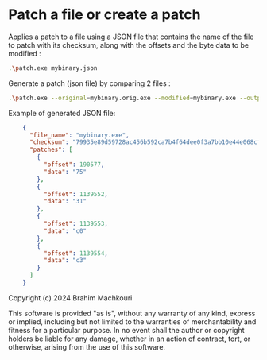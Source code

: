 # Patch a file or create a patch 

Applies a patch to a file using a JSON file that contains the name of the file to patch with its checksum, along with the offsets and the byte data to be modified :

```bash
.\patch.exe mybinary.json
```

Generate a patch (json file) by comparing 2 files :

```bash
.\patch.exe --original=mybinary.orig.exe --modified=mybinary.exe --output=mybinary.json
```

Example of generated JSON file:
```json
	{
	  "file_name": "mybinary.exe",
	  "checksum": "79935e89d59728ac456b592ca7b4f64dee0f3a7bb10e44e068cf0c635f885735",
	  "patches": [
	    {
	      "offset": 190577,
	      "data": "75"
	    },
	    {
	      "offset": 1139552,
	      "data": "31"
	    },
	    {
	      "offset": 1139553,
	      "data": "c0"
	    },
	    {
	      "offset": 1139554,
	      "data": "c3"
	    }
	  ]
	}
```

Copyright (c) 2024 Brahim Machkouri

This software is provided "as is", without any warranty of any kind, express or implied, including but not limited to the warranties of merchantability and fitness for a particular purpose. In no event shall the author or copyright holders be liable for any damage, whether in an action of contract, tort, or otherwise, arising from the use of this software.
